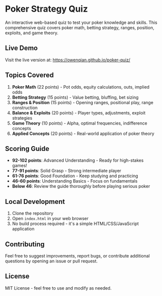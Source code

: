 # Poker Strategy Quiz

An interactive web-based quiz to test your poker knowledge and skills. This comprehensive quiz covers poker math, betting strategy, ranges, position, exploits, and game theory.

## Live Demo

Visit the live version at: https://owenqian.github.io/poker-quiz/

## Topics Covered

1. **Poker Math** (22 points) - Pot odds, equity calculations, outs, implied odds
2. **Betting Strategy** (15 points) - Value betting, bluffing, bet sizing
3. **Ranges & Position** (15 points) - Opening ranges, positional play, range construction
4. **Balance & Exploits** (20 points) - Player types, adjustments, exploit strategies
5. **Game Theory** (10 points) - Alpha, optimal frequencies, indifference concepts
6. **Applied Concepts** (20 points) - Real-world application of poker theory

## Scoring Guide

- **92-102 points**: Advanced Understanding - Ready for high-stakes games!
- **77-91 points**: Solid Grasp - Strong intermediate player
- **61-76 points**: Good Foundation - Keep studying and practicing
- **46-60 points**: Understanding Basics - Focus on fundamentals
- **Below 46**: Review the guide thoroughly before playing serious poker

## Local Development

1. Clone the repository
2. Open `index.html` in your web browser
3. No build process required - it's a simple HTML/CSS/JavaScript application

## Contributing

Feel free to suggest improvements, report bugs, or contribute additional questions by opening an issue or pull request.

## License

MIT License - feel free to use and modify as needed.
